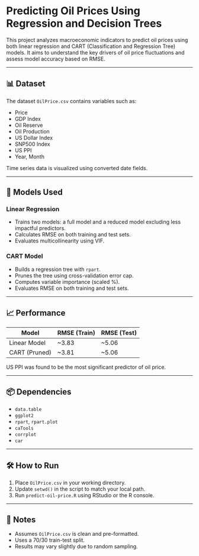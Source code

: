 # Predicting Oil Prices Using Regression and Decision Trees

This project analyzes macroeconomic indicators to predict oil prices using both linear regression and CART (Classification and Regression Tree) models. It aims to understand the key drivers of oil price fluctuations and assess model accuracy based on RMSE.

---

## 📊 Dataset

The dataset `OilPrice.csv` contains variables such as:
- Price
- GDP Index
- Oil Reserve
- Oil Production
- US Dollar Index
- SNP500 Index
- US PPI
- Year, Month

Time series data is visualized using converted date fields.

---

## 🧠 Models Used

### Linear Regression
- Trains two models: a full model and a reduced model excluding less impactful predictors.
- Calculates RMSE on both training and test sets.
- Evaluates multicollinearity using VIF.

### CART Model
- Builds a regression tree with `rpart`.
- Prunes the tree using cross-validation error cap.
- Computes variable importance (scaled %).
- Evaluates RMSE on both training and test sets.

---

## 📈 Performance

| Model           | RMSE (Train) | RMSE (Test) |
|----------------|--------------|-------------|
| Linear Model    | ~3.83        | ~5.06       |
| CART (Pruned)   | ~3.81        | ~5.06       |

US PPI was found to be the most significant predictor of oil price.

---

## 📦 Dependencies

- `data.table`
- `ggplot2`
- `rpart`, `rpart.plot`
- `caTools`
- `corrplot`
- `car`

---

## 🛠️ How to Run

1. Place `OilPrice.csv` in your working directory.
2. Update `setwd()` in the script to match your local path.
3. Run `predict-oil-price.R` using RStudio or the R console.

---

## 📌 Notes

- Assumes `OilPrice.csv` is clean and pre-formatted.
- Uses a 70/30 train-test split.
- Results may vary slightly due to random sampling.
